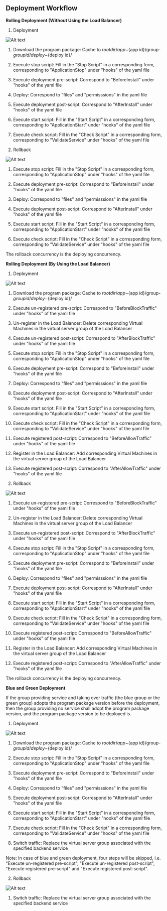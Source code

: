 ## Deployment Workflow

**Rolling Deployment (Without Using the Load Balancer)**


1. Deployment

![Alt text](https://github.com/jdcloudcom/cn/blob/codedeploy/image/CodeDeploy/line21.png)


1) Download the program package: Cache to ${root dir}/app-${app id}/group-${group id}/deploy-${deploy id}/

2) Execute stop script: Fill in the "Stop Script" in a corresponding form, corresponding to "ApplicationStop" under "hooks" of the yaml file

3) Execute deployment pre-script: Correspond to "BeforeInstall" under "hooks" of the yaml file

4) Deploy: Correspond to "files" and "permisssions" in the yaml file

5) Execute deployment post-script: Correspond to "AfterInstall" under "hooks" of the yaml file

6) Execute start script: Fill in the "Start Script" in a corresponding form, corresponding to "ApplicationStart" under "hooks" of the yaml file

7) Execute check script: Fill in the "Check Script" in a corresponding form, corresponding to "ValidateService" under "hooks" of the yaml file


2. Rollback

![Alt text](https://github.com/jdcloudcom/cn/blob/codedeploy/image/CodeDeploy/line22.png)


1) Execute stop script: Fill in the "Stop Script" in a corresponding form, corresponding to "ApplicationStop" under "hooks" of the yaml file

2) Execute deployment pre-script: Correspond to "BeforeInstall" under "hooks" of the yaml file

3) Deploy: Correspond to "files" and "permisssions" in the yaml file

4) Execute deployment post-script: Correspond to "AfterInstall" under "hooks" of the yaml file

5) Execute start script: Fill in the "Start Script" in a corresponding form, corresponding to "ApplicationStart" under "hooks" of the yaml file

6) Execute check script: Fill in the "Check Script" in a corresponding form, corresponding to "ValidateService" under "hooks" of the yaml file


The rollback concurrency is the deploying concurrency.

**Rolling Deployment (By Using the Load Balancer)**



1. Deployment

![Alt text](https://github.com/jdcloudcom/cn/blob/codedeploy/image/CodeDeploy/line23.png)


1) Download the program package: Cache to ${root dir}/app-${app id}/group-${group id}/deploy-${deploy id}/

2) Execute un-registered pre-script: Correspond to "BeforeBlockTraffic" under "hooks" of the yaml file

3) Un-register in the Load Balancer: Delete corresponding Virtual Machines in the virtual server group of the Load Balancer

4) Execute un-registered post-script: Correspond to "AfterBlockTraffic" under "hooks" of the yaml file

5) Execute stop script: Fill in the "Stop Script" in a corresponding form, corresponding to "ApplicationStop" under "hooks" of the yaml file

6) Execute deployment pre-script: Correspond to "BeforeInstall" under "hooks" of the yaml file

7) Deploy: Correspond to "files" and "permisssions" in the yaml file

8) Execute deployment post-script: Correspond to "AfterInstall" under "hooks" of the yaml file

9) Execute start script: Fill in the "Start Script" in a corresponding form, corresponding to "ApplicationStart" under "hooks" of the yaml file

10) Execute check script: Fill in the "Check Script" in a corresponding form, corresponding to "ValidateService" under "hooks" of the yaml file

11) Execute registered post-script: Correspond to "BeforeAllowTraffic" under "hooks" of the yaml file

12) Register in the Load Balancer: Add corresponding Virtual Machines in the virtual server group of the Load Balancer

13) Execute registered post-script: Correspond to "AfterAllowTraffic" under "hooks" of the yaml file


2. Rollback

![Alt text](https://github.com/jdcloudcom/cn/blob/codedeploy/image/CodeDeploy/line24.png)


1) Execute un-registered pre-script: Correspond to "BeforeBlockTraffic" under "hooks" of the yaml file

2) Un-register in the Load Balancer: Delete corresponding Virtual Machines in the virtual server group of the Load Balancer

3) Execute un-registered post-script: Correspond to "AfterBlockTraffic" under "hooks" of the yaml file

4) Execute stop script: Fill in the "Stop Script" in a corresponding form, corresponding to "ApplicationStop" under "hooks" of the yaml file

5) Execute deployment pre-script: Correspond to "BeforeInstall" under "hooks" of the yaml file

6) Deploy: Correspond to "files" and "permisssions" in the yaml file

7) Execute deployment post-script: Correspond to "AfterInstall" under "hooks" of the yaml file

8) Execute start script: Fill in the "Start Script" in a corresponding form, corresponding to "ApplicationStart" under "hooks" of the yaml file

9) Execute check script: Fill in the "Check Script" in a corresponding form, corresponding to "ValidateService" under "hooks" of the yaml file

10) Execute registered post-script: Correspond to "BeforeAllowTraffic" under "hooks" of the yaml file

11) Register in the Load Balancer: Add corresponding Virtual Machines in the virtual server group of the Load Balancer

12) Execute registered post-script: Correspond to "AfterAllowTraffic" under "hooks" of the yaml file


The rollback concurrency is the deploying concurrency.


**Blue and Green Deployment**

If the group providing service and taking over traffic (the blue group or the green group) adopts the program package version before the deployment, then the group providing no service shall adopt the program package version, and the program package version to be deployed is.


1. Deployment

![Alt text](https://github.com/jdcloudcom/cn/blob/codedeploy/image/CodeDeploy/line25.png)


1) Download the program package: Cache to ${root dir}/app-${app id}/group-${group id}/deploy-${deploy id}/

2) Execute stop script: Fill in the "Stop Script" in a corresponding form, corresponding to "ApplicationStop" under "hooks" of the yaml file

3) Execute deployment pre-script: Correspond to "BeforeInstall" under "hooks" of the yaml file

4) Deploy: Correspond to "files" and "permisssions" in the yaml file

5) Execute deployment post-script: Correspond to "AfterInstall" under "hooks" of the yaml file

6) Execute start script: Fill in the "Start Script" in a corresponding form, corresponding to "ApplicationStart" under "hooks" of the yaml file

7) Execute check script: Fill in the "Check Script" in a corresponding form, corresponding to "ValidateService" under "hooks" of the yaml file

8) Switch traffic: Replace the virtual server group associated with the specified backend service

Note: In case of blue and green deployment, four steps will be skipped, i.e. "Execute un-registered pre-script", "Execute un-registered post-script", "Execute registered pre-script" and "Execute registered post-script".

2. Rollback

![Alt text](https://github.com/jdcloudcom/cn/blob/codedeploy/image/CodeDeploy/line26.png)

1) Switch traffic: Replace the virtual server group associated with the specified backend service
